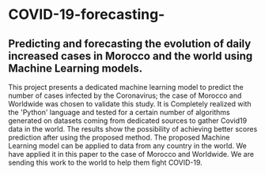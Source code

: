 # COVID-19-forecasting-
## Predicting and forecasting the evolution of daily increased cases in Morocco and the world using Machine Learning models.
This project presents a dedicated machine learning model to predict the number of cases infected by the Coronavirus; the case of Morocco and Worldwide was chosen to validate this study. It is Completely realized with the 'Python' language and tested for a certain number of algorithms generated on datasets coming from dedicated sources to gather Covid19 data in the world. The results show the possibility of achieving better scores prediction after using the proposed method. The proposed Machine Learning model can be applied to data from any country in the world. We have applied it in this paper to the case of Morocco and Worldwide. We are sending this work to the world to help them fight COVID-19.
